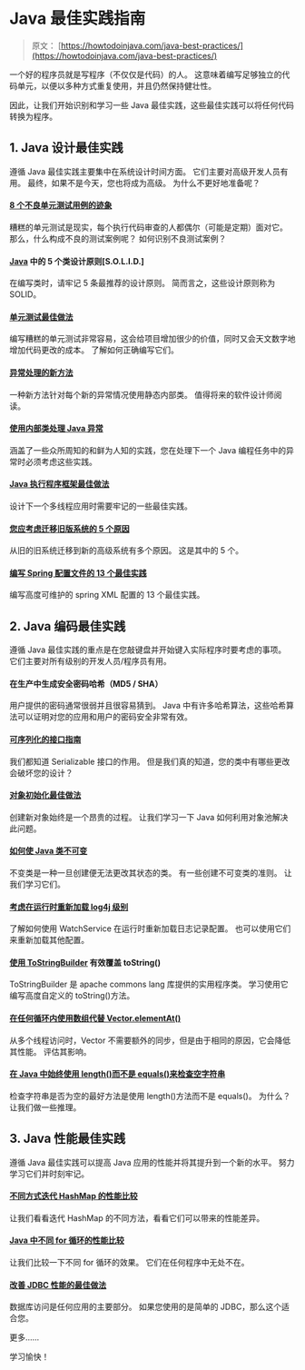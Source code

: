 # Java 最佳实践指南

> 原文： [https://howtodoinjava.com/java-best-practices/](https://howtodoinjava.com/java-best-practices/)

一个好的程序员就是写程序（不仅仅是代码）的人。 这意味着编写足够独立的代码单元，以便以多种方式重复使用，并且仍然保持健壮性。

因此，让我们开始识别和学习一些 Java 最佳实践，这些最佳实践可以将任何代码转换为程序。

## 1\. Java 设计最佳实践

遵循 Java 最佳实践主要集中在系统设计时间方面。 它们主要对高级开发人员有用。 最终，如果不是今天，您也将成为高级。 为什么不更好地准备呢？

#### [8 个不良单元测试用例的迹象](//howtodoinjava.com/best-practices/8-signs-of-bad-unit-test-cases/ "8 signs of bad unit test cases")

糟糕的单元测试是现实，每个执行代码审查的人都偶尔（可能是定期）面对它。 那么，什么构成不良的测试案例呢？ 如何识别不良测试案例？

#### [Java](//howtodoinjava.com/best-practices/5-class-design-principles-solid-in-java/ "5 class design principles [S.O.L.I.D.] in java") 中的 5 个类设计原则[S.O.L.I.D.]

在编写类时，请牢记 5 条最推荐的设计原则。 简而言之，这些设计原则称为 SOLID。

#### [单元测试最佳做法](//howtodoinjava.com/best-practices/unit-testing-best-practices-junit-reference-guide/ "Unit testing best practices : Junit Reference guide")

编写糟糕的单元测试非常容易，这会给项目增加很少的价值，同时又会天文数字地增加代码更改的成本。 了解如何正确编写它们。

#### [异常处理的新方法](//howtodoinjava.com/best-practices/best-practices-for-for-exception-handling/ "Best practices for Exception handling")

一种新方法针对每个新的异常情况使用静态内部类。 值得将来的软件设计师阅读。

#### [使用内部类处理 Java 异常](//howtodoinjava.com/best-practices/java-exception-handling-best-practices/ "Java exception handling best practices")

涵盖了一些众所周知的和鲜为人知的实践，您在处理下一个 Java 编程任务中的异常时必须考虑这些实践。

#### [Java 执行程序框架最佳做法](//howtodoinjava.com/java-5/java-executor-framework-tutorial-and-best-practices/ "Java executor framework tutorial and best practices")

设计下一个多线程应用时需要牢记的一些最佳实践。

#### [您应考虑迁移旧版系统的 5 个原因](//howtodoinjava.com/best-practices/5-reasons-you-should-consider-migrating-your-legacy-systems/ "5 Reasons You Should Consider Migrating Your Legacy Systems")

从旧的旧系统迁移到新的高级系统有多个原因。 这是其中的 5 个。

#### [编写 Spring 配置文件的 13 个最佳实践](//howtodoinjava.com/spring/spring-core/13-best-practices-for-writing-spring-configuration-files/ "13 best practices for writing spring configuration files")

编写高度可维护的 spring XML 配置的 13 个最佳实践。

## 2\. Java 编码最佳实践

遵循 Java 最佳实践的重点是在您敲键盘并开始键入实际程序时要考虑的事项。 它们主要对所有级别的开发人员/程序员有用。

#### 在生产中生成安全密码哈希（MD5 / SHA）

用户提供的密码通常很弱并且很容易猜到。 Java 中有许多哈希算法，这些哈希算法可以证明对您的应用和用户的密码安全非常有效。

#### [可序列化的接口指南](//howtodoinjava.com/java/serialization/a-mini-guide-for-implementing-serializable-interface-in-java/ "A mini guide for implementing serializable interface in java")

我们都知道 Serializable 接口的作用。 但是我们真的知道，您的类中有哪些更改会破坏您的设计？

#### [对象初始化最佳做法](//howtodoinjava.com/java/related-concepts/object-initialization-best-practices-internal-caching-in-wrapper-classes/ "Object initialization best practices : Internal caching in wrapper classes")

创建新对象始终是一个昂贵的过程。 让我们学习一下 Java 如何利用对象池解决此问题。

#### [如何使 Java 类不可变](//howtodoinjava.com/java/related-concepts/how-to-make-a-java-class-immutable/ "How to make a java class immutable")

不变类是一种一旦创建便无法更改其状态的类。 有一些创建不可变类的准则。 让我们学习它们。

#### [考虑在运行时重新加载 log4j 级别](//howtodoinjava.com/log4j/how-to-reload-log4j-levels-on-runtime/ "How to reload log4j levels on runtime")

了解如何使用 WatchService 在运行时重新加载日志记录配置。 也可以使用它们来重新加载其他配置。

#### [使用 ToStringBuilder](//howtodoinjava.com/apache-commons/how-to-override-tostring-effectively-with-tostringbuilder/ "How to override toString() effectively with ToStringBuilder") 有效覆盖 toString()

ToStringBuilder 是 apache commons lang 库提供的实用程序类。 学习使用它编写高度自定义的 toString()方法。

#### [在任何循环内使用数组代替 Vector.elementAt()](//howtodoinjava.com/best-practices/use-array-instead-of-vector-elementat-inside-any-loop-for-better-performance/ "Use array instead of Vector.elementAt() inside any loop for better performance")

从多个线程访问时，Vector 不需要额外的同步，但是由于相同的原因，它会降低其性能。 评估其影响。

#### [在 Java 中始终使用 length()而不是 equals()来检查空字符串](//howtodoinjava.com/java/string/always-use-length-instead-of-equals-to-check-empty-string-in-java/ "Always use length() instead of equals() to check empty string in java")

检查字符串是否为空的最好方法是使用 length()方法而不是 equals()。 为什么？ 让我们做一些推理。

## 3\. Java 性能最佳实践

遵循 Java 最佳实践可以提高 Java 应用的性能并将其提升到一个新的水平。 努力学习它们并时刻牢记。

#### [不同方式迭代 HashMap 的性能比较](//howtodoinjava.com/java/related-concepts/performance-comparison-of-different-ways-to-iterate-over-hashmap/ "Performance comparison of different ways to iterate over HashMap")

让我们看看迭代 HashMap 的不同方法，看看它们可以带来的性能差异。

#### [Java 中不同 for 循环的性能比较](//howtodoinjava.com/java/related-concepts/performance-comparison-of-different-for-loops-in-java/ "Performance comparison of different for loops in java")

让我们比较一下不同 for 循环的效果。 它们在任何程序中无处不在。

#### [改善 JDBC 性能的最佳做法](//howtodoinjava.com/java/jdbc/best-practices-to-improve-jdbc-performance/ "Best practices to improve JDBC performance")

数据库访问是任何应用的主要部分。 如果您使用的是简单的 JDBC，那么这个适合您。

更多……

学习愉快！